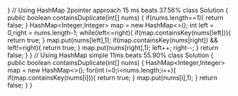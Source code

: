 }
// Using HashMap 2pointer approach  15 ms beats 37.56%
class Solution {
public boolean containsDuplicate(int[] nums) {
if(nums.length==1){
return false;
}
HashMap<Integer,Integer> map = new HashMap<>();
int left = 0,right = nums.length-1;
while(left<=right){
if(map.containsKey(nums[left])){
return true;
}
map.put(nums[left],1);
if(map.containsKey(nums[right]) && left!=right){
return true;
}
map.put(nums[right],1);
left++;
right--;
}
return false;
}
}
// Using HashMap simple  11ms beats 55.90%
class Solution {
public boolean containsDuplicate(int[] nums) {
HashMap<Integer,Integer> map = new HashMap<>();
for(int i=0;i<nums.length;i++){
if(map.containsKey(nums[i])){
return true;
}
map.put(nums[i],1);
}
return false;
}
}